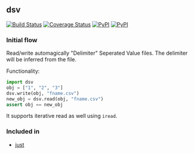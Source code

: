## dsv

[![Build Status](https://travis-ci.org/kootenpv/dsv.svg?branch=master)](https://travis-ci.org/kootenpv/dsv)
[![Coverage Status](https://coveralls.io/repos/github/kootenpv/dsv/badge.svg?branch=master)](https://coveralls.io/github/kootenpv/dsv?branch=master)
[![PyPI](https://img.shields.io/pypi/v/dsv.svg?style=flat-square)](https://pypi.python.org/pypi/dsv/)
[![PyPI](https://img.shields.io/pypi/pyversions/dsv.svg?style=flat-square)](https://pypi.python.org/pypi/dsv/)

### Initial flow

Read/write automagically "Delimiter" Seperated Value files. The delimiter will be inferred from the file.

Functionality:

```python
import dsv
obj = ["1", "2", "3"]
dsv.write(obj, "fname.csv")
new_obj = dsv.read(obj, "fname.csv")
assert obj == new_obj
```

It supports iterative read as well using `iread`.

### Included in

- [just](https://github.com/kootenpv/just)
